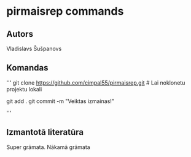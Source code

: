 # pirmaisrep commands
## Autors
Vladislavs Šušpanovs


## Komandas
'''
git clone https://github.com/cimpal55/pirmaisrep.git # Lai noklonetu projektu lokali

git add .
git commit -m "Veiktas izmainas!"


'''

## Izmantotā literatūra
Super grāmata.
Nākamā grāmata